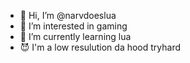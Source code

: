 - 👋 Hi, I’m @narvdoeslua
- 👀 I’m interested in gaming
- 🌱 I’m currently learning lua
- 😈 I'm a low resulution da hood tryhard 
